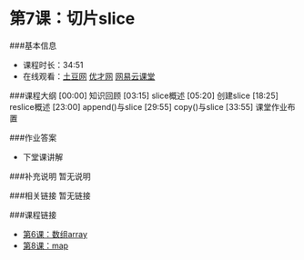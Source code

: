 第7课：切片slice
==========================

###基本信息
- 课程时长：34:51
- 在线观看：[土豆网](http://www.tudou.com/programs/view/I-hrdoouUjs/) [优才网](http://www.ucai.cn/course/chapter/69/3210/4625) [网易云课堂](http://study.163.com/course/courseLearn.htm?courseId=306002#/learn/video?lessonId=421018&courseId=306002)

###课程大纲
	[00:00] 知识回顾
	[03:15] slice概述
	[05:20] 创建slice
	[18:25] reslice概述
	[23:00] append()与slice
	[29:55] copy()与slice
	[33:55] 课堂作业布置
	
###作业答案
- 下堂课讲解

###补充说明
暂无说明

###相关链接
暂无链接

###课程链接
- [第6课：数组array](lecture6.md)
- [第8课：map](lecture8.md)